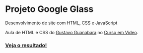 # Projeto Google Glass
 Desenvolvimento de site com HTML, CSS e JavaScript
 
 Aula de HTML e CSS do [Gustavo Guanabara](https://github.com/gustavoguanabara) no [Curso em Video](https://github.com/cursoemvideo).
 
 ### [Veja o resultado!](https://gracibrea.github.io/projeto-google-glass/index.html)
